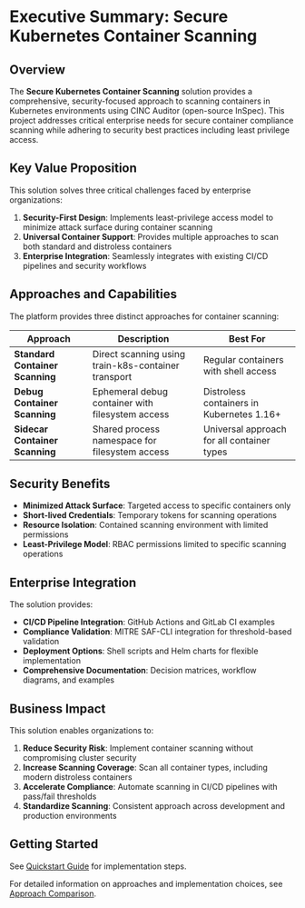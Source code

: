 # Executive Summary: Secure Kubernetes Container Scanning

## Overview

The **Secure Kubernetes Container Scanning** solution provides a comprehensive, security-focused approach to scanning containers in Kubernetes environments using CINC Auditor (open-source InSpec). This project addresses critical enterprise needs for secure container compliance scanning while adhering to security best practices including least privilege access.

## Key Value Proposition

This solution solves three critical challenges faced by enterprise organizations:

1. **Security-First Design**: Implements least-privilege access model to minimize attack surface during container scanning
2. **Universal Container Support**: Provides multiple approaches to scan both standard and distroless containers
3. **Enterprise Integration**: Seamlessly integrates with existing CI/CD pipelines and security workflows

## Approaches and Capabilities

The platform provides three distinct approaches for container scanning:

| Approach | Description | Best For |
|----------|-------------|----------|
| **Standard Container Scanning** | Direct scanning using train-k8s-container transport | Regular containers with shell access |
| **Debug Container Scanning** | Ephemeral debug container with filesystem access | Distroless containers in Kubernetes 1.16+ |
| **Sidecar Container Scanning** | Shared process namespace for filesystem access | Universal approach for all container types |

## Security Benefits

- **Minimized Attack Surface**: Targeted access to specific containers only
- **Short-lived Credentials**: Temporary tokens for scanning operations
- **Resource Isolation**: Contained scanning environment with limited permissions
- **Least-Privilege Model**: RBAC permissions limited to specific scanning operations

## Enterprise Integration

The solution provides:

- **CI/CD Pipeline Integration**: GitHub Actions and GitLab CI examples
- **Compliance Validation**: MITRE SAF-CLI integration for threshold-based validation
- **Deployment Options**: Shell scripts and Helm charts for flexible implementation
- **Comprehensive Documentation**: Decision matrices, workflow diagrams, and examples

## Business Impact

This solution enables organizations to:

1. **Reduce Security Risk**: Implement container scanning without compromising cluster security
2. **Increase Scanning Coverage**: Scan all container types, including modern distroless containers
3. **Accelerate Compliance**: Automate scanning in CI/CD pipelines with pass/fail thresholds
4. **Standardize Scanning**: Consistent approach across development and production environments

## Getting Started

See [Quickstart Guide](quickstart.md) for implementation steps.

For detailed information on approaches and implementation choices, see [Approach Comparison](../distroless-containers.md).